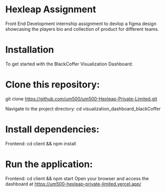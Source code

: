 # Hexleap Assignment
Front End Development internship assignment to devlop a figma design showcasing the players bio and collection of product for different teams.

# Installation

To get started with the BlackCoffer Visualization Dashboard:

# Clone this repository: 
  git clone https://github.com/um500/um500-Hexleap-Private-Limited.git

Navigate to the project directory: cd visualization_dashboard_blackCoffer
# Install dependencies:

Frontend: cd client && npm install

# Run the application:

Frontend: cd client && npm start
Open your browser and access the dashboard at https://um500-hexleap-private-limited.vercel.app/
